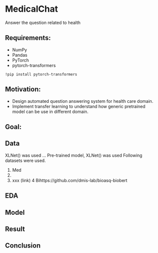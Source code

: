 # MedicalChat
Answer the question related to health

## Requirements:
* NumPy
* Pandas
* PyTorch
* pytorch-transformers 
```
!pip install pytorch-transformers
```

## Motivation:
* Design automated question answering system for health care domain.
* Implement transfer learning to understand how generic pretrained model can be
  use in different domain. 

## Goal: 

## Data

XLNet() was used ... Pre-trained model, XLNet() was used
Following datasets were used.
1. Med 
2.
3. xxx (link) 
4 Bihttps://github.com/dmis-lab/bioasq-biobert

## EDA

## Model

## Result

## Conclusion

